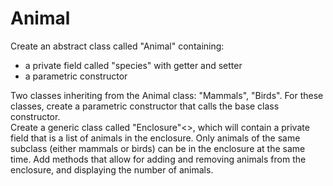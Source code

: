 <h1> Animal </h1>
Create an abstract class called "Animal" containing:
<ul>
<li>a private field called "species" with getter and setter</li>

<li>a parametric constructor</li>
</ul>
Two classes inheriting from the Animal class: "Mammals", "Birds". For these classes, create a parametric constructor that calls the base class constructor.<br>
Create a generic class called "Enclosure"<>, which will contain a private field that is a list of animals in the enclosure. Only animals of the same subclass (either mammals or birds) can be in the enclosure at the same time. Add methods that allow for adding and removing animals from the enclosure, and displaying the number of animals.
